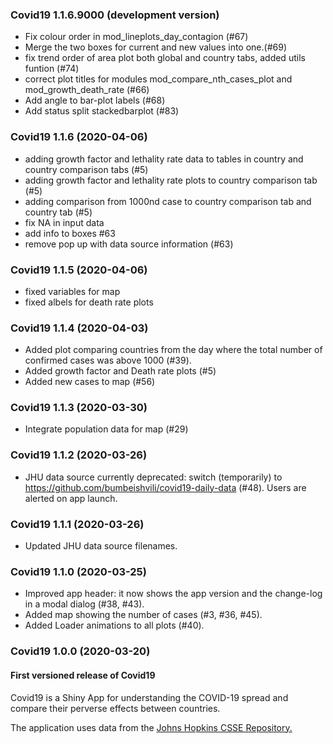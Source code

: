 ### Covid19 1.1.6.9000 (development version)

- Fix colour order in mod_lineplots_day_contagion (#67)
- Merge the two boxes for current and new values into one.(#69)
- fix trend order of area plot both global and country tabs, added utils funtion (#74)
- correct plot titles for modules mod_compare_nth_cases_plot and mod_growth_death_rate (#66)
- Add angle to bar-plot labels (#68)
- Add status split stackedbarplot (#83)

### Covid19 1.1.6 (2020-04-06)

- adding growth factor and lethality rate data to tables in country and country comparison tabs (#5)
- adding growth factor and lethality rate plots to country comparison tab (#5)
- adding comparison from 1000nd case to country comparison tab and country tab (#5)
- fix NA in input data
- add info to boxes #63
- remove pop up with data source information (#63)

### Covid19 1.1.5 (2020-04-06)

- fixed variables for map
- fixed albels for death rate plots

### Covid19 1.1.4 (2020-04-03)

- Added plot comparing countries from the day where the total number of confirmed cases was above 1000 (#39).
- Added growth factor and Death rate plots (#5)
- Added new cases to map (#56)

### Covid19 1.1.3 (2020-03-30)

- Integrate population data for map (#29)

### Covid19 1.1.2 (2020-03-26)

- JHU data source currently deprecated: switch (temporarily) to https://github.com/bumbeishvili/covid19-daily-data (#48). Users are alerted on app launch.

### Covid19 1.1.1 (2020-03-26)

- Updated JHU data source filenames.

### Covid19 1.1.0 (2020-03-25)

- Improved app header: it now shows the app version and the change-log in  a modal dialog (#38, #43).
- Added map showing the number of cases (#3, #36, #45).
- Added Loader animations to all plots (#40).

### Covid19 1.0.0 (2020-03-20)

#### First versioned release of Covid19

Covid19 is a Shiny App for understanding the COVID-19 spread and compare their perverse effects between countries.

The application uses data from the [Johns Hopkins CSSE Repository.](https://github.com/CSSEGISandData/COVID-19)
